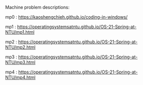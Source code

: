 Machine problem descriptions:

mp0 : https://kaoshengchieh.github.io/coding-in-windows/

mp1 : https://operatingsystemsatntu.github.io/OS-21-Spring-at-NTU/mp1.html

mp2 : https://operatingsystemsatntu.github.io/OS-21-Spring-at-NTU/mp2.html

mp3 : https://operatingsystemsatntu.github.io/OS-21-Spring-at-NTU/mp3.html

mp4 : https://operatingsystemsatntu.github.io/OS-21-Spring-at-NTU/mp4.html
